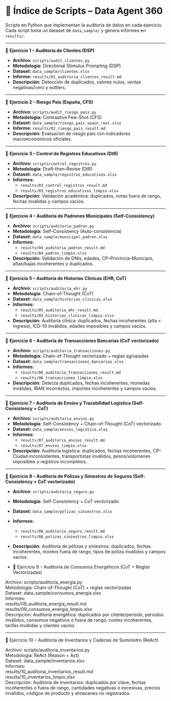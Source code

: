 # 📂 Índice de Scripts – Data Agent 360

Scripts en Python que implementan la auditoría de datos en cada ejercicio.  
Cada script toma un dataset de `data_sample/` y genera informes en `results/`.

---

🔹 **Ejercicio 1 – Auditoría de Clientes (DSP)**  
- **Archivo:** `scripts/audit_clientes.py`  
- **Metodología:** Directional Stimulus Prompting (DSP)  
- **Dataset:** `data_sample/clientes.xlsx`  
- **Informe:** `results/01_auditoria_clientes_result.md`  
- **Descripción:** Detección de duplicados, valores nulos, ventas negativas/cero y outliers.  

---

🔹 **Ejercicio 2 – Riesgo País (España, CFS)**  
- **Archivo:** `scripts/audit_riesgo_pais.py`  
- **Metodología:** Contrastive Few-Shot (CFS)  
- **Dataset:** `data_sample/riesgo_pais_spain_real.xlsx`  
- **Informe:** `results/02_riesgo_pais_result.md`  
- **Descripción:** Evaluación de riesgo país con indicadores macroeconómicos oficiales.  

---

🔹 **Ejercicio 3 – Control de Registros Educativos (DtR)**  
- **Archivo:** `scripts/control_registros.py`  
- **Metodología:** Draft-then-Revise (DtR)  
- **Dataset:** `data_sample/registros_educativos.xlsx`  
- **Informes:**  
  - `results/03_control_registros_result.md`  
  - `results/03_registros_educativos_limpio.xlsx`  
- **Descripción:** Validación académica: duplicados, notas fuera de rango, fechas inválidas y campos vacíos.  

---

🔹 **Ejercicio 4 – Auditoría de Padrones Municipales (Self-Consistency)**  
- **Archivo:** `scripts/auditoria_padron.py`  
- **Metodología:** Self-Consistency (Auto-consistencia)  
- **Dataset:** `data_sample/municipal_padron.xlsx`  
- **Informes:**  
  - `results/04_auditoria_padron_result.md`  
  - `results/04_padron_limpio.xlsx`  
- **Descripción:** Validación de DNIs, edades, CP–Provincia–Municipio, altas/bajas incoherentes y duplicados.  

---

🔹 **Ejercicio 5 – Auditoría de Historias Clínicas (EHR, CoT)**  
- **Archivo:** `scripts/auditoria_ehr.py`  
- **Metodología:** Chain-of-Thought (CoT)  
- **Dataset:** `data_sample/historias_clinicas.xlsx`  
- **Informes:**  
  - `results/05_auditoria_ehr_result.md`  
  - `results/05_historias_clinicas_limpio.xlsx`  
- **Descripción:** Auditoría clínica: duplicados, fechas incoherentes (alta < ingreso), ICD-10 inválidos, edades imposibles y campos vacíos.  

---

🔹 **Ejercicio 6 – Auditoría de Transacciones Bancarias (CoT vectorizado)**  
- **Archivo:** `scripts/auditoria_transacciones.py`  
- **Metodología:** Chain-of-Thought vectorizado + reglas agrupadas  
- **Dataset:** `data_sample/transacciones_bancarias.xlsx`  
- **Informes:**  
  - `results/06_auditoria_transacciones_result.md`  
  - `results/06_transacciones_limpio.xlsx`  
- **Descripción:** Detecta duplicados, fechas incoherentes, monedas inválidas, IBAN incorrectos, importes incoherentes y campos vacíos.  

---

🔹 **Ejercicio 7 – Auditoría de Envíos y Trazabilidad Logística (Self-Consistency + CoT)**  
- **Archivo:** `scripts/auditoria_envios.py`  
- **Metodología:** Self-Consistency + Chain-of-Thought (CoT) vectorizado  
- **Dataset:** `data_sample/envios_logistica.xlsx`  
- **Informes:**  
  - `results/07_auditoria_envios_result.md`  
  - `results/07_envios_limpio.xlsx`  
- **Descripción:** Auditoría logística: duplicados, fechas incoherentes, CP–Ciudad inconsistentes, transportistas inválidos, pesos/volúmenes imposibles y registros incompletos.  

---

🔹 **Ejercicio 8 – Auditoría de Pólizas y Siniestros de Seguros (Self-Consistency + CoT vectorizado)**  
- **Archivo:** `scripts/auditoria_seguro.py`  
- **Metodología:** Self-Consistency + CoT vectorizado  
- **Dataset:** `data_sample/polizas_siniestros.xlsx`  
- **Informes:**  
  - `results/08_auditoria_seguro_result.md`  
  - `results/08_polizas_siniestros_limpio.xlsx`  
- **Descripción:** Auditoría de pólizas y siniestros: duplicados, fechas incoherentes, montos fuera de rango, tipos de póliza inválidos y campos vacíos.

- 🔹 Ejercicio 9 – Auditoría de Consumos Energéticos (CoT + Reglas Vectorizadas)

Archivo: scripts/auditoria_energia.py  
Metodología: Chain-of-Thought (CoT) + reglas vectorizadas  
Dataset: data_sample/consumos_energia.xlsx  
Informes:  
results/09_auditoria_energia_result.md  
results/09_consumos_energia_limpio.xlsx  
Descripción: Auditoría energética: duplicados por cliente/periodo, periodos inválidos, consumos negativos o fuera de rango, costes incoherentes, tarifas inválidas y clientes vacíos.  

---

🔹 Ejercicio 10 – Auditoría de Inventarios y Cadenas de Suministro (ReAct)

Archivo: scripts/auditoria_inventarios.py  
Metodología: ReAct (Reason + Act)  
Dataset: data_sample/inventarios.xlsx  
Informes:  
results/10_auditoria_inventarios_result.md  
results/10_inventarios_limpio.xlsx  
Descripción: Auditoría de inventarios: duplicados por clave, fechas incoherentes o fuera de rango, cantidades negativas o excesivas, precios inválidos, códigos de producto y almacenes no registrados.  


